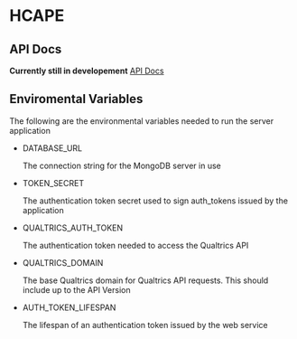 # HCAPE
## API Docs
**Currently still in developement**
[API Docs](https://app.swaggerhub.com/apis/Mando75/hcape/1.0.0-oas3)
## Enviromental Variables
The following are the environmental variables
needed to run the server application

* DATABASE_URL
    
    The connection string for the MongoDB server in use
* TOKEN_SECRET

    The authentication token secret used to sign auth_tokens
    issued by the application
* QUALTRICS_AUTH_TOKEN

    The authentication token needed to access the Qualtrics API
* QUALTRICS_DOMAIN

    The base Qualtrics domain for Qualtrics API requests. 
    This should include up to the API Version
* AUTH_TOKEN_LIFESPAN
    
    The lifespan of an authentication token issued by the web service